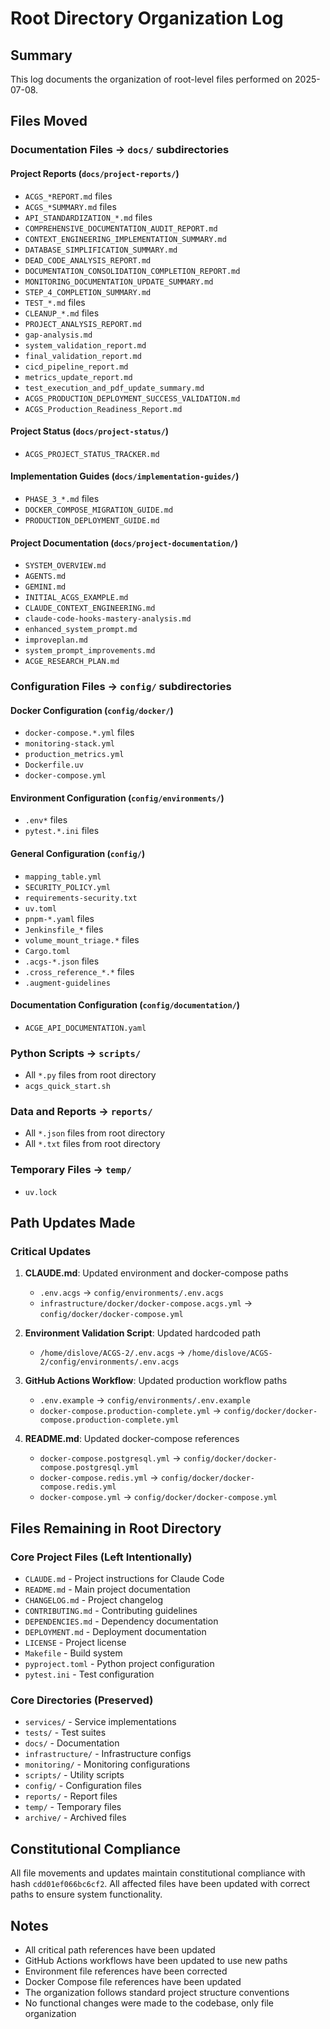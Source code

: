 # Root Directory Organization Log

## Summary
This log documents the organization of root-level files performed on 2025-07-08.

## Files Moved

### Documentation Files → `docs/` subdirectories

#### Project Reports (`docs/project-reports/`)
- `ACGS_*REPORT.md` files
- `ACGS_*SUMMARY.md` files
- `API_STANDARDIZATION_*.md` files
- `COMPREHENSIVE_DOCUMENTATION_AUDIT_REPORT.md`
- `CONTEXT_ENGINEERING_IMPLEMENTATION_SUMMARY.md`
- `DATABASE_SIMPLIFICATION_SUMMARY.md`
- `DEAD_CODE_ANALYSIS_REPORT.md`
- `DOCUMENTATION_CONSOLIDATION_COMPLETION_REPORT.md`
- `MONITORING_DOCUMENTATION_UPDATE_SUMMARY.md`
- `STEP_4_COMPLETION_SUMMARY.md`
- `TEST_*.md` files
- `CLEANUP_*.md` files
- `PROJECT_ANALYSIS_REPORT.md`
- `gap-analysis.md`
- `system_validation_report.md`
- `final_validation_report.md`
- `cicd_pipeline_report.md`
- `metrics_update_report.md`
- `test_execution_and_pdf_update_summary.md`
- `ACGS_PRODUCTION_DEPLOYMENT_SUCCESS_VALIDATION.md`
- `ACGS_Production_Readiness_Report.md`

#### Project Status (`docs/project-status/`)
- `ACGS_PROJECT_STATUS_TRACKER.md`

#### Implementation Guides (`docs/implementation-guides/`)
- `PHASE_3_*.md` files
- `DOCKER_COMPOSE_MIGRATION_GUIDE.md`
- `PRODUCTION_DEPLOYMENT_GUIDE.md`

#### Project Documentation (`docs/project-documentation/`)
- `SYSTEM_OVERVIEW.md`
- `AGENTS.md`
- `GEMINI.md`
- `INITIAL_ACGS_EXAMPLE.md`
- `CLAUDE_CONTEXT_ENGINEERING.md`
- `claude-code-hooks-mastery-analysis.md`
- `enhanced_system_prompt.md`
- `improveplan.md`
- `system_prompt_improvements.md`
- `ACGE_RESEARCH_PLAN.md`

### Configuration Files → `config/` subdirectories

#### Docker Configuration (`config/docker/`)
- `docker-compose.*.yml` files
- `monitoring-stack.yml`
- `production_metrics.yml`
- `Dockerfile.uv`
- `docker-compose.yml`

#### Environment Configuration (`config/environments/`)
- `.env*` files
- `pytest.*.ini` files

#### General Configuration (`config/`)
- `mapping_table.yml`
- `SECURITY_POLICY.yml`
- `requirements-security.txt`
- `uv.toml`
- `pnpm-*.yaml` files
- `Jenkinsfile_*` files
- `volume_mount_triage.*` files
- `Cargo.toml`
- `.acgs-*.json` files
- `.cross_reference_*.*` files
- `.augment-guidelines`

#### Documentation Configuration (`config/documentation/`)
- `ACGE_API_DOCUMENTATION.yaml`

### Python Scripts → `scripts/`
- All `*.py` files from root directory
- `acgs_quick_start.sh`

### Data and Reports → `reports/`
- All `*.json` files from root directory
- All `*.txt` files from root directory

### Temporary Files → `temp/`
- `uv.lock`

## Path Updates Made

### Critical Updates
1. **CLAUDE.md**: Updated environment and docker-compose paths
   - `.env.acgs` → `config/environments/.env.acgs`
   - `infrastructure/docker/docker-compose.acgs.yml` → `config/docker/docker-compose.yml`

2. **Environment Validation Script**: Updated hardcoded path
   - `/home/dislove/ACGS-2/.env.acgs` → `/home/dislove/ACGS-2/config/environments/.env.acgs`

3. **GitHub Actions Workflow**: Updated production workflow paths
   - `.env.example` → `config/environments/.env.example`
   - `docker-compose.production-complete.yml` → `config/docker/docker-compose.production-complete.yml`

4. **README.md**: Updated docker-compose references
   - `docker-compose.postgresql.yml` → `config/docker/docker-compose.postgresql.yml`
   - `docker-compose.redis.yml` → `config/docker/docker-compose.redis.yml`
   - `docker-compose.yml` → `config/docker/docker-compose.yml`

## Files Remaining in Root Directory

### Core Project Files (Left Intentionally)
- `CLAUDE.md` - Project instructions for Claude Code
- `README.md` - Main project documentation
- `CHANGELOG.md` - Project changelog
- `CONTRIBUTING.md` - Contributing guidelines
- `DEPENDENCIES.md` - Dependency documentation
- `DEPLOYMENT.md` - Deployment documentation
- `LICENSE` - Project license
- `Makefile` - Build system
- `pyproject.toml` - Python project configuration
- `pytest.ini` - Test configuration

### Core Directories (Preserved)
- `services/` - Service implementations
- `tests/` - Test suites
- `docs/` - Documentation
- `infrastructure/` - Infrastructure configs
- `monitoring/` - Monitoring configurations
- `scripts/` - Utility scripts
- `config/` - Configuration files
- `reports/` - Report files
- `temp/` - Temporary files
- `archive/` - Archived files

## Constitutional Compliance

All file movements and updates maintain constitutional compliance with hash `cdd01ef066bc6cf2`. All affected files have been updated with correct paths to ensure system functionality.

## Notes

- All critical path references have been updated
- GitHub Actions workflows have been updated to use new paths
- Environment file references have been corrected
- Docker Compose file references have been updated
- The organization follows standard project structure conventions
- No functional changes were made to the codebase, only file organization